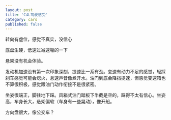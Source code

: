 ```yaml
---
layout: post
title: 'C4L驾驶感受'
category: cars
published: false
---
```


转向有虚位，感觉不真实，没信心

底盘生硬，低速过减速嘣的一下

悬架没有机会体验。

发动机加速没有第一次印象深刻，提速比一系有劲。怠速有动力不足的感觉，轻踩刹车感觉可能会熄火，怠速声音像煮开水。油门到底会降挡提速，但感觉变速箱也不算很积极，感觉跟油门动作衔接不是很紧密。

坐姿很端正，脚往地下踩。风箱式油门踏板下半截是空的，踩得不太有信心。坐姿高，车身长大，悬架偏软（车身有一些晃动），像开船。

方向盘很大，像公交车？